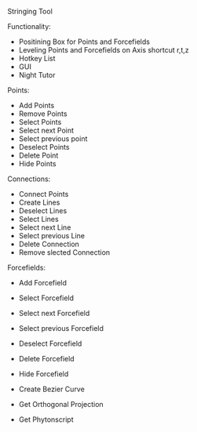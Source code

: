 Stringing Tool

Functionality:

-  Positining Box for Points and Forcefields
-  Leveling Points and Forcefields on Axis shortcut r,t,z
-  Hotkey List
-  GUI
-  Night Tutor
  
  Points:
  - Add Points
  - Remove Points
  - Select Points
  - Select next Point
  - Select previous point
  - Deselect Points
  - Delete Point
  - Hide Points

Connections:
  - Connect Points
  - Create Lines
  - Deselect Lines
  - Select Lines
  - Select next Line
  - Select previous Line
  - Delete Connection
  - Remove slected Connection

Forcefields:
  - Add Forcefield
  - Select Forcefield
  - Select next Forcefield
  - Select previous Forcefield
  - Deselect Forcefield
  - Delete Forcefield
  - Hide Forcefield

- Create Bezier Curve
- Get Orthogonal Projection
- Get Phytonscript




